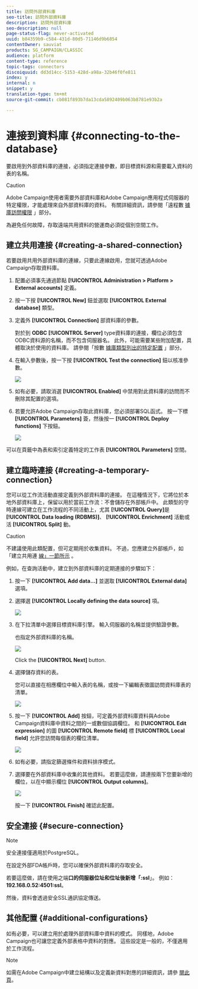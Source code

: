 ```yaml
---
title: 訪問外部資料庫
seo-title: 訪問外部資料庫
description: 訪問外部資料庫
seo-description: null
page-status-flag: never-activated
uuid: b84359b9-c584-431d-80d5-71146d9b6854
contentOwner: sauviat
products: SG_CAMPAIGN/CLASSIC
audience: platform
content-type: reference
topic-tags: connectors
discoiquuid: dd3d14cc-5153-428d-a98a-32b46f0fe811
index: y
internal: n
snippet: y
translation-type: tm+mt
source-git-commit: cb081f893b7da13cda5892409b063b8781e93b2a

---
```



# 連接到資料庫 {#connecting-to-the-database}

要啟用到外部資料庫的連接，必須指定連接參數，即目標資料源和需要載入資料的表的名稱。

>[!CAUTION]
>
>Adobe Campaign使用者需要外部資料庫和Adobe Campaign應用程式伺服器的特定權限，才能處理來自外部資料庫的資料。 有關詳細資訊，請參閱「遠程數 [據庫訪問權限](../../platform/using/remote-database-access-rights.md) 」部分。
>
>為避免任何故障，存取遠端共用資料的營運商必須從個別空間工作。

## 建立共用連接 {#creating-a-shared-connection}

若要啟用共用外部資料庫的連線，只要此連線啟用，您就可透過Adobe Campaign存取資料庫。

1. 配置必須事先通過節點 **[!UICONTROL Administration > Platform > External accounts]** 定義。
1. 按一下按 **[!UICONTROL New]** 鈕並選取 **[!UICONTROL External database]** 類型。
1. 定義外 **[!UICONTROL Connection]** 部資料庫的參數。

   對於到 **ODBC** **[!UICONTROL Server]** type資料庫的連接，欄位必須包含ODBC資料源的名稱，而不包含伺服器名。 此外，可能需要某些附加配置，具體取決於使用的資料庫。 請參閱「按數 [據庫類型列出的特定配置](../../platform/using/specific-configuration-database.md) 」部分。

1. 在輸入參數後，按一下按 **[!UICONTROL Test the connection]** 鈕以核准參數。

   ![](assets/wf-external-account-create.png)

1. 如有必要，請取消選 **[!UICONTROL Enabled]** 中禁用對此資料庫的訪問而不刪除其配置的選項。
1. 若要允許Adobe Campaign存取此資料庫，您必須部署SQL函式。 按一下標 **[!UICONTROL Parameters]** 簽，然後按一 **[!UICONTROL Deploy functions]** 下按鈕。

   ![](assets/wf-external-account-functions.png)

可以在頁籤中為表和索引定義特定的工作表 **[!UICONTROL Parameters]** 空間。

## 建立臨時連接 {#creating-a-temporary-connection}

您可以從工作流活動直接定義到外部資料庫的連接。 在這種情況下，它將位於本地外部資料庫上，保留以用於當前工作流：不會儲存在外部帳戶中。 此類型的守時連線可建立在工作流程的不同活動上，尤其 **[!UICONTROL Query]**&#x200B;是 **[!UICONTROL Data loading (RDBMS)]**、 **[!UICONTROL Enrichment]** 活動或活 **[!UICONTROL Split]** 動。

>[!CAUTION]
>
>不建議使用此類配置，但可定期用於收集資料。 不過，您應建立外部帳戶，如「建立共用連 [線」一節所示](#creating-a-shared-connection) 。

例如，在查詢活動中，建立到外部資料庫的定期連接的步驟如下：

1. 按一下 **[!UICONTROL Add data...]** 並選取 **[!UICONTROL External data]** 選項。
1. 選擇選 **[!UICONTROL Locally defining the data source]** 項。

   ![](assets/wf_add_data_local_external_data.png)

1. 在下拉清單中選擇目標資料庫引擎。 輸入伺服器的名稱並提供驗證參數。

   也指定外部資料庫的名稱。

   ![](assets/wf_add_data_local_external_data_param.png)

   Click the **[!UICONTROL Next]** button.

1. 選擇儲存資料的表。

   您可以直接在相應欄位中輸入表的名稱，或按一下編輯表徵圖訪問資料庫表的清單。

   ![](assets/wf_add_data_local_external_data_select_table.png)

1. 按一下 **[!UICONTROL Add]** 按鈕，可定義外部資料庫資料與Adobe Campaign資料庫中資料之間的一或數個協調欄位。 和 **[!UICONTROL Edit expression]** 的圖 **[!UICONTROL Remote field]** 標 **[!UICONTROL Local field]** 允許您訪問每個表的欄位清單。

   ![](assets/wf_add_data_local_external_data_join.png)

1. 如有必要，請指定篩選條件和資料排序模式。
1. 選擇要在外部資料庫中收集的其他資料。 若要這麼做，請連按兩下您要新增的欄位，以在中顯示欄位 **[!UICONTROL Output columns]**。

   ![](assets/wf_add_data_local_external_data_select.png)

   按一下 **[!UICONTROL Finish]** 確認此配置。

## 安全連接 {#secure-connection}

>[!NOTE]
>
>安全連接僅適用於PostgreSQL。

在設定外部FDA帳戶時，您可以確保外部資料庫的存取安全。

若要這麼做，請在使用之端&#x200B;**口的伺服器位址和位址後新增「:ssl**」。 例如： **192.168.0.52:4501:ssl**。

然後，資料會透過安全SSL通訊協定傳送。

## 其他配置 {#additional-configurations}

如有必要，可以建立用於處理外部資料庫中資料的模式。 同樣地，Adobe Campaign也可讓您定義外部表格中資料的對應。 這些設定是一般的，不僅適用於工作流程。

>[!NOTE]
>
>如需在Adobe Campaign中建立結構以及定義新資料對應的詳細資訊，請參 [閱此頁](../../configuration/using/about-schema-edition.md)。